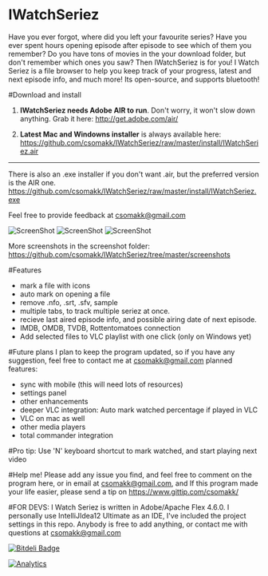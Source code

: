 IWatchSeriez
============
Have you ever forgot, where did you left your favourite series? Have you ever spent hours opening episode after episode to see which of them you remember? Do you have tons of movies in the your download folder, but don't remember which ones you saw? Then IWatchSeriez is for you! 
I Watch Seriez is a file browser to help you keep track of your progress, latest and next episode info, and much more! Its open-source, and supports bluetooth!

#Download and install
1) __IWatchSeriez needs Adobe AIR to run__. Don't worry, it won't slow down anything. Grab it here: http://get.adobe.com/air/

2) __Latest Mac and Windowns installer__ is always available here: 
https://github.com/csomakk/IWatchSeriez/raw/master/install/IWatchSeriez.air

___
There is also an .exe installer if you don't want .air, but the preferred version is the AIR one.
https://github.com/csomakk/IWatchSeriez/raw/master/install/IWatchSeriez.exe

Feel free to provide feedback at csomakk@gmail.com

![ScreenShot](https://raw.github.com/csomakk/IWatchSeriez/master/screenshots/v009.PNG)
![ScreenShot](https://raw.github.com/csomakk/IWatchSeriez/master/screenshots/v010.PNG)
![ScreenShot](https://raw.github.com/csomakk/IWatchSeriez/master/screenshots/v008.PNG)

More screenshots in the screenshot folder: https://github.com/csomakk/IWatchSeriez/tree/master/screenshots

#Features
- mark a file with icons
- auto mark on opening a file
- remove .nfo, .srt, .sfv, sample
- multiple tabs, to track multiple seriez at once.
- recieve last aired episode info, and possible airing date of next episode.
- IMDB, OMDB, TVDB, Rottentomatoes connection
- Add selected files to VLC playlist with one click (only on Windows yet)

#Future plans
I plan to keep the program updated, so if you have any suggestion, feel free to contact me at csomakk@gmail.com
planned features:
- sync with mobile (this will need lots of resources)
- settings panel
- other enhancements
- deeper VLC integration: Auto mark watched percentage if played in VLC
- VLC on mac as well
- other media players
- total commander integration

#Pro tip:
Use 'N' keyboard shortcut to mark watched, and start playing next video

#Help me!
Please add any issue you find, and feel free to comment on the program here, or in email at csomakk@gmail.com, and If this program made your life easier, please send a tip on https://www.gittip.com/csomakk/ 

#FOR DEVS:
I Watch Seriez is written in Adobe/Apache Flex 4.6.0. I personally use IntelliJIdea12 Ultimate as an IDE, I've included the project settings in this repo.
Anybody is free to add anything, or contact me with questions at csomakk@gmail.com

[![Bitdeli Badge](https://d2weczhvl823v0.cloudfront.net/csomakk/IWatchSeriez/trend.png)](https://bitdeli.com/free "Bitdeli Badge")

[![Analytics](https://ga-beacon.appspot.com/UA-6132321-8/csomakk/IWatchSeriez)](https://github.com/igrigorik/ga-beacon)
